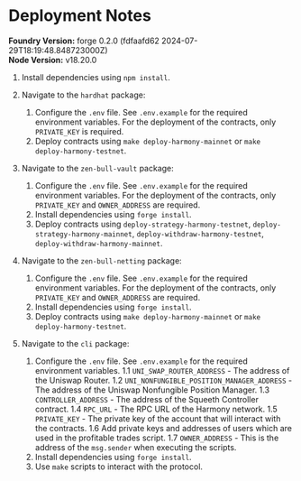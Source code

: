 # Deployment Notes

**Foundry Version:** forge 0.2.0 (fdfaafd62 2024-07-29T18:19:48.848723000Z)  
**Node Version:** v18.20.0

1. Install dependencies using `npm install`.

2. Navigate to the `hardhat` package:
   1. Configure the `.env` file. See `.env.example` for the required environment variables. For the deployment of the contracts, only `PRIVATE_KEY` is required.
   2. Deploy contracts using `make deploy-harmony-mainnet` or `make deploy-harmony-testnet`.

3. Navigate to the `zen-bull-vault` package:
   1. Configure the `.env` file. See `.env.example` for the required environment variables. For the deployment of the contracts, only `PRIVATE_KEY` and `OWNER_ADDRESS` are required.
   2. Install dependencies using `forge install`.
   3. Deploy contracts using `deploy-strategy-harmony-testnet`, `deploy-strategy-harmony-mainnet`, `deploy-withdraw-harmony-testnet`, `deploy-withdraw-harmony-mainnet`.

4. Navigate to the `zen-bull-netting` package:
   1. Configure the `.env` file. See `.env.example` for the required environment variables. For the deployment of the contracts, only `PRIVATE_KEY` and `OWNER_ADDRESS` are required.
   2. Install dependencies using `forge install`.
   3. Deploy contracts using `make deploy-harmony-mainnet` or `make deploy-harmony-testnet`.

5. Navigate to the `cli` package:
   1. Configure the `.env` file. See `.env.example` for the required environment variables.
   1.1 `UNI_SWAP_ROUTER_ADDRESS` - The address of the Uniswap Router.
   1.2 `UNI_NONFUNGIBLE_POSITION_MANAGER_ADDRESS` - The address of the Uniswap Nonfungible Position Manager.
   1.3 `CONTROLLER_ADDRESS` - The address of the Squeeth Controller contract.
   1.4 `RPC_URL` - The RPC URL of the Harmony network.
   1.5 `PRIVATE_KEY` - The private key of the account that will interact with the contracts.
   1.6 Add private keys and addresses of users which are used in the profitable trades script.
   1.7 `OWNER_ADDRESS` - This is the address of the `msg.sender` when executing the scripts.
   1. Install dependencies using `forge install`.
   2. Use `make` scripts to interact with the protocol.